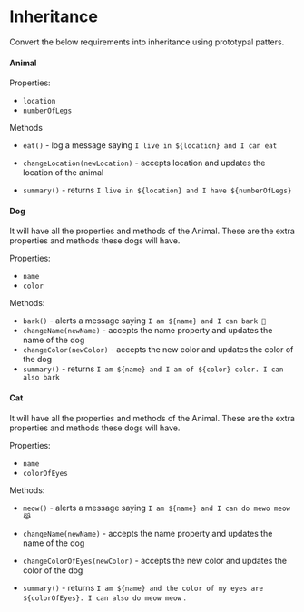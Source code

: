 # Inheritance

Convert the below requirements into inheritance using prototypal patters.

#### Animal

Properties:

- `location`
- `numberOfLegs`

Methods

- `eat()` - log a message saying `I live in ${location} and I can eat`

- `changeLocation(newLocation)` - accepts location and updates the location of the animal

- `summary()` - returns `I live in ${location} and I have ${numberOfLegs}`

#### Dog

It will have all the properties and methods of the Animal. These are the extra properties and methods these dogs will have.

Properties:

- `name`
- `color`

Methods:

- `bark()` - alerts a message saying `I am ${name} and I can bark 🐶`
- `changeName(newName)` - accepts the name property and updates the name of the dog
- `changeColor(newColor)` - accepts the new color and updates the color of the dog
- `summary()` - returns `I am ${name} and I am of ${color} color. I can also bark`

#### Cat

It will have all the properties and methods of the Animal. These are the extra properties and methods these dogs will have.

Properties:

- `name`
- `colorOfEyes`

Methods:

- `meow()` - alerts a message saying `I am ${name} and I can do mewo meow 😹`

- `changeName(newName)` - accepts the name property and updates the name of the dog

- `changeColorOfEyes(newColor)` - accepts the new color and updates the color of the dog

- `summary()` - returns `I am ${name} and the color of my eyes are ${colorOfEyes}. I can also do meow meow`
.
